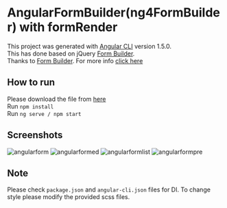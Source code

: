 # AngularFormBuilder(ng4FormBuilder) with formRender

This project was generated with [Angular CLI](https://github.com/angular/angular-cli) version 1.5.0.  
This has done based on jQuery [Form Builder](https://github.com/kevinchappell/formBuilder).  
Thanks to [Form Builder](https://github.com/kevinchappell/formBuilder). For more info [click here](http://formbuilder.readthedocs.io/en/latest/)

## How to run

Please download the file from [here](https://github.com/mostafizur044/angular-formBuilder.git)  
Run `npm install`  
Run `ng serve / npm start`

## Screenshots
![angularform](https://user-images.githubusercontent.com/29102674/34361623-f2a3a910-ea95-11e7-97f7-69d314d0804c.png)
![angularformed](https://user-images.githubusercontent.com/29102674/34361624-f2e21268-ea95-11e7-991c-6c5c190e3110.png)
![angularformlist](https://user-images.githubusercontent.com/29102674/34361625-f31fd756-ea95-11e7-9d55-822484a70fe0.png)
![angularformpre](https://user-images.githubusercontent.com/29102674/34361626-f36476ea-ea95-11e7-98f7-6b4a22018c0e.png)

## Note  
Please check `package.json` and `angular-cli.json` files for DI. To change style please modify the provided scss files.
